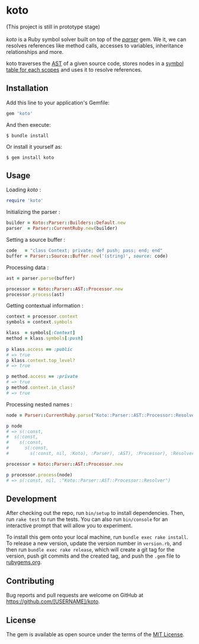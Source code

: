 # koto    

(This project is still in prototype stage)<br><br>
*koto* is a Ruby symbol solver built on top of the [*parser*](https://github.com/whitequark/parser) gem. We it, we can resolves references like method calls, accesses to variables, inheritance relationships and more.

koto traverses the [AST](https://github.com/whitequark/ast) of a given source code, stores nodes in a [symbol table for each scopes](https://en.wikipedia.org/wiki/Parent_pointer_tree#Use_in_compilers) and uses it to resolve references.

## Installation

Add this line to your application's Gemfile:

```ruby
gem 'koto'
```

And then execute:

    $ bundle install

Or install it yourself as:

    $ gem install koto

## Usage

Loading *koto* :
```ruby
require 'koto'
```
Initializing the parser :
```ruby
builder = Koto::Parser::Builders::Default.new
parser  = Parser::CurrentRuby.new(builder)
```
Setting a source buffer :
```ruby
code   = "class Context; private; def push; pass; end; end"
buffer = Parser::Source::Buffer.new('(string)', source: code)
```
Processing data :
```ruby
ast = parser.parse(buffer)                                                                         

processor = Koto::Parser::AST::Processor.new
processor.process(ast)
```
Getting contextual information :
```ruby
context = processor.context                                                                                                  
symbols = context.symbols

klass  = symbols[:Context]                                                                                                   
method = klass.symbols[:push]    
    
p klass.access == :public 
# => true
p klass.context.top_level? 
# => true

p method.access == :private 
# => true
p method.context.in_class? 
# => true
```
Processing nested names :
```ruby                                                            
node = Parser::CurrentRuby.parse("Koto::Parser::AST::Processor::Resolver")

p node                               
# => s(:const,
#  s(:const,
#    s(:const,
#      s(:const,
#        s(:const, nil, :Koto), :Parser), :AST), :Processor), :Resolver)

processor = Koto::Parser::AST::Processor.new

p processor.process(node)
# => s(:const, nil, :"Koto::Parser::AST::Processor::Resolver")
```

## Development

After checking out the repo, run `bin/setup` to install dependencies. Then, run `rake test` to run the tests. You can also run `bin/console` for an interactive prompt that will allow you to experiment.

To install this gem onto your local machine, run `bundle exec rake install`. To release a new version, update the version number in `version.rb`, and then run `bundle exec rake release`, which will create a git tag for the version, push git commits and the created tag, and push the `.gem` file to [rubygems.org](https://rubygems.org).

## Contributing

Bug reports and pull requests are welcome on GitHub at https://github.com/[USERNAME]/koto.

## License

The gem is available as open source under the terms of the [MIT License](https://opensource.org/licenses/MIT).

